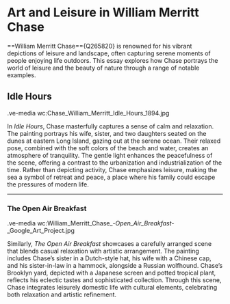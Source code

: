 # Art and Leisure in William Merritt Chase


==William Merritt Chase=={Q265820} is renowned for his vibrant depictions of leisure and landscape, often capturing serene moments of people enjoying life outdoors. This essay explores how Chase portrays the world of leisure and the beauty of nature through a range of notable examples.



## Idle Hours  
.ve-media wc:Chase_William_Merritt_Idle_Hours_1894.jpg

In *Idle Hours*, Chase masterfully captures a sense of calm and relaxation. The painting portrays his wife, sister, and two daughters seated on the dunes at eastern Long Island, gazing out at the serene ocean. Their relaxed pose, combined with the soft colors of the beach and water, creates an atmosphere of tranquility. The gentle light enhances the peacefulness of the scene, offering a contrast to the urbanization and industrialization of the time. Rather than depicting activity, Chase emphasizes leisure, making the sea a symbol of retreat and peace, a place where his family could escape the pressures of modern life.

---



### The Open Air Breakfast
.ve-media wc:William_Merritt_Chase_-_Open_Air_Breakfast_-_Google_Art_Project.jpg

Similarly, *The Open Air Breakfast* showcases a carefully arranged scene that blends casual relaxation with artistic arrangement. The painting includes Chase’s sister in a Dutch-style hat, his wife with a Chinese cap, and his sister-in-law in a hammock, alongside a Russian wolfhound. Chase’s Brooklyn yard, depicted with a Japanese screen and potted tropical plant, reflects his eclectic tastes and sophisticated collection. Through this scene, Chase integrates leisurely domestic life with cultural elements, celebrating both relaxation and artistic refinement.

